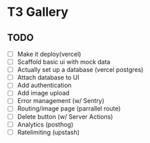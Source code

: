# T3 Gallery

## TODO

- [ ] Make it deploy(vercel)
- [ ] Scaffold basic ui with mock data
- [ ] Actually set up a database (vercel postgres)
- [ ] Attach database to UI
- [ ] Add authentication
- [ ] Add image upload
- [ ] Error management (w/ Sentry)
- [ ] Routing/image page (parrallel route)
- [ ] Delete button (w/ Server Actions)
- [ ] Analytics (posthog)
- [ ] Ratelimiting (upstash)
